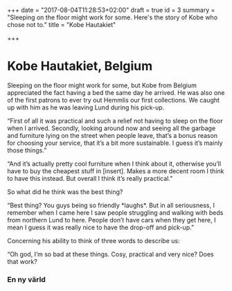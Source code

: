 +++
date = "2017-08-04T11:28:53+02:00"
draft = true
id = 3
summary = "Sleeping on the floor might work for some. Here's the story of Kobe who chose not to."
title = "Kobe Hautakiet"

+++
# Kobe Hautakiet, Belgium

Sleeping on the floor might work for some, but Kobe from Belgium appreciated the fact having a bed the same day he arrived. He was also one of the first patrons to ever try out Hemmlis our first collections. We caught up with him as he was leaving Lund during his pick-up.

“First of all it was practical and such a relief not having to sleep on the floor when I arrived. Secondly, looking around now and seeing all the garbage and furniture lying on the street when people leave, that’s a bonus reason for choosing your service, that it’s a bit more sustainable. I guess it’s mainly those things.”

“And it’s actually pretty cool furniture when I think about it, otherwise you’ll have to buy the cheapest stuff in \[insert\]. Makes a more decent room I think to have this instead. But overall I think it’s really practical.”

So what did he think was the best thing?

“Best thing? You guys being so friendly \*laughs\*. But in all seriousness, I remember when I came here I saw people struggling and walking with beds from northern Lund to here. People don’t have cars when they get here, I mean I guess it was really nice to have the drop-off and pick-up.”

Concerning his ability to think of three words to describe us:

“Oh god, I’m so bad at these things. Cosy, practical and very nice? Does that work?

### En ny värld